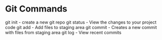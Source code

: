 # Git Commands

git init - create a new git repo
git status - View the changes to your project code
git add - Add files to staging area
git commit - Creates a new commit with files from staging area
git log - View recent commits
